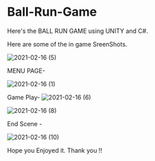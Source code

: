 # Ball-Run-Game
Here's the BALL RUN GAME using UNITY and C#.

Here are some of the in game SreenShots.

![2021-02-16 (5)](https://user-images.githubusercontent.com/73219080/108047929-66e51480-706c-11eb-91c7-1f13c900ec6b.png)

MENU PAGE-

![2021-02-16 (1)](https://user-images.githubusercontent.com/73219080/108048084-9e53c100-706c-11eb-8b6e-132e52df7244.png)

Game Play-
![2021-02-16 (6)](https://user-images.githubusercontent.com/73219080/108048263-d0fdb980-706c-11eb-9ee6-2932a91d1805.png)

![2021-02-16 (8)](https://user-images.githubusercontent.com/73219080/108048386-fbe80d80-706c-11eb-953d-fe3804301407.png)


End Scene -

![2021-02-16 (10)](https://user-images.githubusercontent.com/73219080/108048530-289c2500-706d-11eb-86ab-1e03d516c18d.png)

Hope you Enjoyed it.
Thank you !!





